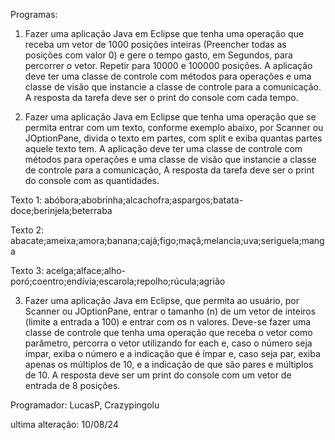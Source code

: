 Programas:
1. Fazer uma aplicação Java em Eclipse que tenha uma operação que receba um vetor de 1000
posições inteiras (Preencher todas as posições com valor 0) e gere o tempo gasto, em
Segundos, para percorrer o vetor. Repetir para 10000 e 100000 posições. A aplicação deve
ter uma classe de controle com métodos para operações e uma classe de visão que instancie
a classe de controle para a comunicação. A resposta da tarefa deve ser o print do console
com cada tempo.

2. Fazer uma aplicação Java em Eclipse que tenha uma operação que se permita entrar com um
texto, conforme exemplo abaixo, por Scanner ou JOptionPane, divida o texto em partes, com
split e exiba quantas partes aquele texto tem. A aplicação deve ter uma classe de controle
com métodos para operações e uma classe de visão que instancie a classe de controle para
a comunicação, A resposta da tarefa deve ser o print do console com as quantidades.

Texto 1: abóbora;abobrinha;alcachofra;aspargos;batata-doce;berinjela;beterraba

Texto 2: abacate;ameixa;amora;banana;cajá;figo;maçã;melancia;uva;seriguela;manga

Texto 3: acelga;alface;alho-poró;coentro;endívia;escarola;repolho;rúcula;agrião

3. Fazer uma aplicação Java em Eclipse, que permita ao usuário, por Scanner ou JOptionPane,
entrar o tamanho (n) de um vetor de inteiros (limite a entrada a 100) e entrar com os n
valores. Deve-se fazer uma classe de controle que tenha uma operação que receba o vetor
como parâmetro, percorra o vetor utilizando for each e, caso o número seja ímpar, exiba o
número e a indicação que é ímpar e, caso seja par, exiba apenas os múltiplos de 10, e a
indicação de que são pares e múltiplos de 10. A resposta deve ser um print do console com
um vetor de entrada de 8 posições.

Programador: LucasP, Crazypingolu

ultima alteração: 10/08/24
